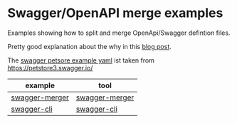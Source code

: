 # Swagger/OpenAPI merge examples

Examples showing how to split and merge OpenApi/Swagger defintion files.

Pretty good explanation about the why in this [blog post](https://davidgarcia.dev/posts/how-to-split-open-api-spec-into-multiple-files/).

The [swagger petsore example yaml](swagger-swagger-petstore.yaml) ist taken from https://petstore3.swagger.io/

| example                          | tool                                                        |
| -------------------------------- | ----------------------------------------------------------- |
| [swagger-merger](swagger-merger) | [swagger-merger](https://github.com/WindomZ/swagger-merger) |
| [swagger-cli](swagger-cli)       | [swagger-cli](https://github.com/APIDevTools/swagger-cli)   |
